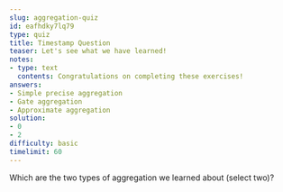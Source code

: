 ```yaml
---
slug: aggregation-quiz
id: eafhdky7lq79
type: quiz
title: Timestamp Question
teaser: Let's see what we have learned!
notes:
- type: text
  contents: Congratulations on completing these exercises!
answers:
- Simple precise aggregation
- Gate aggregation
- Approximate aggregation
solution:
- 0
- 2
difficulty: basic
timelimit: 60
---
```

Which are the two types of aggregation we learned about (select two)?
